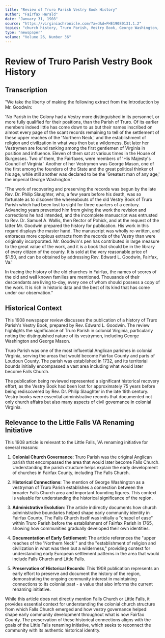 ```yaml
---
title: "Review of Truro Parish Vestry Book History"
author: "Fairfax Herald"
date: "January 31, 1908"
source: "https://virginiachronicle.com/?a=d&d=FHE19080131.1.2"
topics: "church history, Truro Parish, Vestry Book, George Washington, George Mason, Fairfax County, colonial history, church governance"
type: "newspaper"
volume: "Volume 26, Number 36"
---
```


# Review of Truro Parish Vestry Book History

## Transcription

"We take the liberty of making the following extract from the Introduction by Mr. Goodwin:

'No Parish in the Colony had a Vestry more distinguished in its personnel, or more fully qualified for their positions, than the Parish of Truro. Of its earlier members indeed little has come down to us but their names inscribed on almost every page of the scant records remaining to tell of the settlement of these upper reaches of the 'Northern Neck,' and the establishment of religion and civilization in what was then but a wilderness. But later her Vestrymen are found ranking among the first gentlemen of Virginia in position and influence. Eleven of them sat at various times in the House of Burgesses. Two of them, the Fairfaxes, were members of 'His Majesty's Council of Virginia.' Another of her Vestrymen was George Mason, one of the first among the founders of the State and the great political thinker of his age, while still another was declared to be the 'Greatest man of any age,' the imperial George Washington.'

'The work of recovering and preserving the records was begun by the late Rev. Dr. Philip Slaughter, who, a few years before his death, was so fortunate as to discover the whereabouts of the old Vestry Book of Truro Parish which had been lost to sight for three quarters of a century. Advancing years prevented him from giving the work the revision and corrections he had intended, and the incomplete manuscript was entrusted to Rev. Dr. Samuel A. Wallis, then Rector of Pohick, and at the request of the latter Mr. Goodwin prepared the history for publication. His work in this regard displays the master hand. The manuscript was wholly re-written, and embraces more copious extracts from the records of the Vestry than were originally incorporated. Mr. Goodwin's pen has contributed in large measure to the great value of the work, and it is a book that should be in the library of every citizen of the county. It is sold at the very reasonable price of $1.50, and can be obtained by addressing Rev. Edward L. Goodwin, Fairfax, Va.'

In tracing the history of the old churches in Fairfax, the names of scores of the old and well known families are mentioned. Thousands of their descendants are living to-day, every one of whom should possess a copy of the work. It is rich in historic data and the best of its kind that has come under our observation."

## Historical Context

This 1908 newspaper review discusses the publication of a history of Truro Parish's Vestry Book, prepared by Rev. Edward L. Goodwin. The review highlights the significance of Truro Parish in colonial Virginia, particularly noting the distinguished nature of its vestrymen, including George Washington and George Mason.

Truro Parish was one of the most influential Anglican parishes in colonial Virginia, serving the areas that would become Fairfax County and parts of Loudoun County. The parish was established in 1732, and its territorial bounds initially encompassed a vast area including what would later become Falls Church.

The publication being reviewed represented a significant historical recovery effort, as the Vestry Book had been lost for approximately 75 years before being rediscovered by Rev. Dr. Philip Slaughter in the late 19th century. Vestry books were essential administrative records that documented not only church affairs but also many aspects of civil governance in colonial Virginia.

## Relevance to the Little Falls VA Renaming Initiative

This 1908 article is relevant to the Little Falls, VA renaming initiative for several reasons:

1. **Colonial Church Governance**: Truro Parish was the original Anglican parish that encompassed the area that would later become Falls Church. Understanding the parish structure helps explain the early development of churches in Fairfax County, including The Falls Church.

2. **Historical Connections**: The mention of George Washington as a vestryman of Truro Parish establishes a connection between the broader Falls Church area and important founding figures. This context is valuable for understanding the historical significance of the region.

3. **Administrative Evolution**: The article indirectly documents how church administrative boundaries helped shape early community identity in Fairfax County. The Falls Church itself was initially a "chapel of ease" within Truro Parish before the establishment of Fairfax Parish in 1765, showing how communities gradually developed their own identities.

4. **Documentation of Early Settlement**: The article references the "upper reaches of the 'Northern Neck'" and the "establishment of religion and civilization in what was then but a wilderness," providing context for understanding early European settlement patterns in the area that would include Falls Church and Little Falls.

5. **Preservation of Historical Records**: This 1908 publication represents an early effort to preserve and document the history of the region, demonstrating the ongoing community interest in maintaining connections to its colonial past - a value that also informs the current renaming initiative.

While this article does not directly mention Falls Church or Little Falls, it provides essential context for understanding the colonial church structure from which Falls Church emerged and how vestry governance helped shape early community development throughout what is now Fairfax County. The preservation of these historical connections aligns with the goals of the Little Falls renaming initiative, which seeks to reconnect the community with its authentic historical identity. 